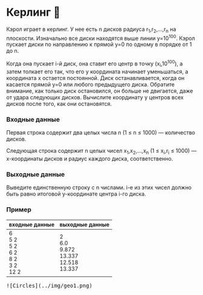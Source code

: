 # Керлинг :curling_stone:

Кэрол играет в керлинг.
У нее есть n дисков радиуса r<sub>1</sub>,r<sub>2</sub>,...,r<sub>n</sub> на плоскости.
Изначально все диски находятся выше линии y=10<sup>100</sup>.
Кэрол пускает диски по направлению к прямой y=0 по одному в порядке от 1 до n.

Когда она пускает i-й диск, она ставит его центр в точку (x<sub>i</sub>,10<sup>100</sup>),
а затем толкает его так, что его y координата начинает уменьшаться,
а координата x остается постоянной.
Диск останавливается, когда он касается прямой y=0 или любого предыдущего диска.
Обратите внимание, как только диск остановился, он больше не двигается, даже от удара следующих дисков.
Вычислите координату y центров всех дисков после того, как они остановятся.

### Входные данные

Первая строка содержит два целых числа n (1 ≤ n ≤ 1000) — количество дисков.

Следующая строка содержит n целых чисел x<sub>1</sub>,x<sub>2</sub>,...,x<sub>n</sub>
(1 ≤ x<sub>i</sub>,r<sub>i</sub> ≤ 1000) — x-координаты дисков и радиус каждого диска,
соответственно.

### Выходные данные

Выведите единственную строку с n числами.
i-е из этих чисел должно быть равно итоговой y-координате центра i-го диска.

### Пример

| входные данные                                     | выходные данные                                      |
|----------------------------------------------------|------------------------------------------------------|
| 6</br>5 2<br/>5 2<br/>6 2<br/>8 2<br/>3 2<br/>12 2 | 2<br/>6.0<br/>9.872<br/>13.337<br/>12.518<br/>13.337 |

<kbd>
![Circles](../img/geo1.png)
</kbd>
